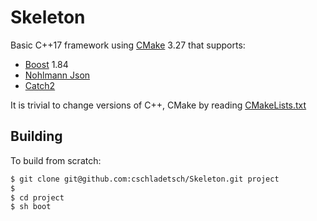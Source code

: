 # Skeleton

Basic C++17 framework using [CMake](https://cmake.org) 3.27 that supports:

* [Boost](https://boost.org) 1.84
* [Nohlmann Json](https://github.com/nlohmann/json)
* [Catch2](https://github.com/catchorg/Catch2)

It is trivial to change versions of C++, CMake by reading [CMakeLists.txt](CMakeLists.txt)

## Building

To build from scratch:

```bash
$ git clone git@github.com:cschladetsch/Skeleton.git project
$
$ cd project
$ sh boot
```


